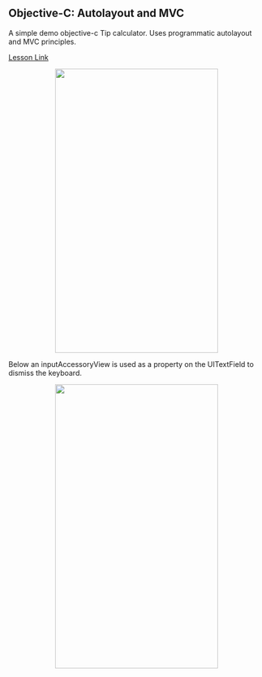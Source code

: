 ## Objective-C: Autolayout and MVC
A simple demo objective-c Tip calculator. Uses programmatic autolayout and MVC principles. 

[Lesson Link](https://github.com/C4Q/AC-iOS/blob/master/lessons/unit9/MVC-AutoLayout/README.md)

<p align="center">
<img src="https://github.com/C4Q/AC-iOS/blob/master/lessons/unit9/MVC-AutoLayout/Images/tip-app-1.png" width="321" height="560"/>
</p>


Below an inputAccessoryView is used as a property on the UITextField to dismiss the keyboard.
<p align="center">
<img src="https://github.com/C4Q/AC-iOS/blob/master/lessons/unit9/MVC-AutoLayout/Images/tip-app-2.png" width="321" height="560"/>
</p>
